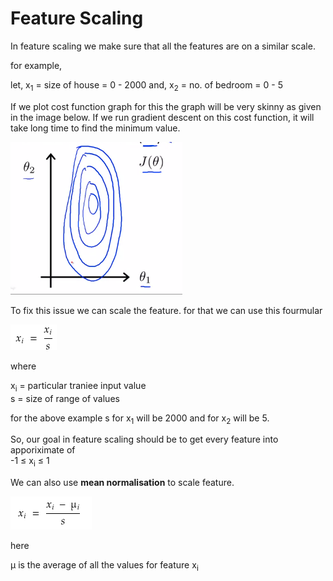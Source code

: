 # Feature Scaling

In feature scaling we make sure that all the features are on a similar scale.

for example,

let, x<sub>1</sub> = size of house = 0 - 2000
and, x<sub>2</sub> = no. of bedroom = 0 - 5

If we plot cost function graph for this the graph will be very skinny as given in the image below. If we run gradient descent on this cost function, it will take long time to find the minimum value.

![](../../assets/steep_cost_func_graph.png)

To fix this issue we can scale the feature. for that we can use this fourmular

![](../../assets/feature_scaling_fourmulae.png)

where

x<sub>i</sub> = particular traniee input value  
s = size of range of values

for the above example s for x<sub>1</sub> will be 2000 and for x<sub>2</sub> will be 5.

So, our goal in feature scaling should be to get every feature into apporiximate of  
-1 &#8804; x<sub>i</sub> &#8804; 1

We can also use **mean normalisation** to scale feature.

![](../../assets/mean_norm_eq.png)

here

&#956; is the average of all the values for feature x<sub>i</sub>

